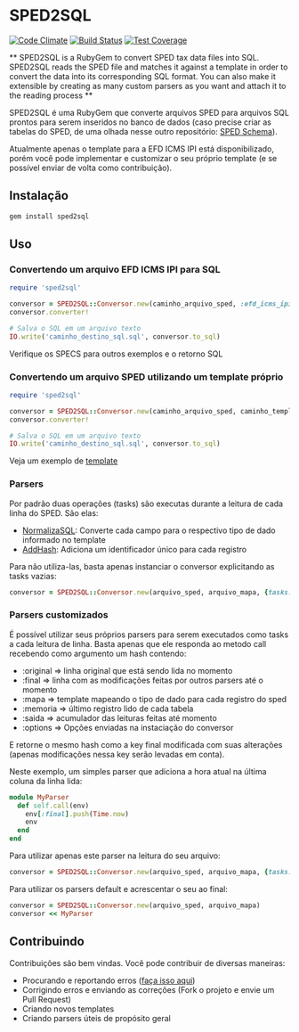# SPED2SQL

[![Code Climate](https://codeclimate.com/github/josuelima/sped2sql.png)](https://codeclimate.com/github/josuelima/sped2sql)
[![Build Status](https://travis-ci.org/josuelima/sped2sql.svg?branch=master)](https://travis-ci.org/josuelima/sped2sql)
[![Test Coverage](https://codeclimate.com/github/josuelima/sped2sql/badges/coverage.svg)](https://codeclimate.com/github/josuelima/sped2sql)

** SPED2SQL is a RubyGem to convert SPED tax data files into SQL. SPED2SQL reads the SPED file and matches it against a template in order to convert the data into its corresponding SQL format. You can also make it extensible by creating as many custom parsers as you want and attach it to the reading process **

SPED2SQL é uma RubyGem que converte arquivos SPED para arquivos SQL prontos para serem inseridos no banco de dados (caso precise criar as tabelas do SPED, de uma olhada nesse outro repositório: [SPED Schema](https://github.com/josuelima/sped_schema)).

Atualmente apenas o template para a EFD ICMS IPI está disponibilizado, porém você pode implementar e customizar o seu próprio template (e se possível enviar de volta como contribuição).

## Instalação
```ruby
gem install sped2sql
```

## Uso

### Convertendo um arquivo EFD ICMS IPI para SQL

```ruby
require 'sped2sql'

conversor = SPED2SQL::Conversor.new(caminho_arquivo_sped, :efd_icms_ipi)
conversor.converter!

# Salva o SQL em um arquivo texto
IO.write('caminho_destino_sql.sql', conversor.to_sql)
```
Verifique os SPECS para outros exemplos e o retorno SQL


### Convertendo um arquivo SPED utilizando um template próprio

```ruby
require 'sped2sql'

conversor = SPED2SQL::Conversor.new(caminho_arquivo_sped, caminho_template_txt)
conversor.converter!

# Salva o SQL em um arquivo texto
IO.write('caminho_destino_sql.sql', conversor.to_sql)
```
Veja um exemplo de [template](https://github.com/josuelima/sped2sql/blob/master/templates/efd_icms_ipi.txt)


### Parsers

Por padrão duas operações (tasks) são executas durante a leitura de cada linha do SPED. São elas:
* [NormalizaSQL](https://github.com/josuelima/sped2sql/blob/master/lib/sped2sql/pipeline/normaliza_sql.rb): Converte cada campo para o respectivo tipo de dado informado no template
* [AddHash](https://github.com/josuelima/sped2sql/blob/master/lib/sped2sql/pipeline/add_hash.rb): Adiciona um identificador único para cada registro

Para não utiliza-las, basta apenas instanciar o conversor explicitando as tasks vazias:

```ruby
conversor = SPED2SQL::Conversor.new(arquivo_sped, arquivo_mapa, {tasks: :vazio})
```


### Parsers customizados

É possível utilizar seus próprios parsers para serem executados como tasks a cada leitura de linha.
Basta apenas que ele responda ao metodo call recebendo como argumento um hash contendo:

* :original => linha original que está sendo lida no momento
* :final    => linha com as modificações feitas por outros parsers até o momento
* :mapa     => template mapeando o tipo de dado para cada registro do sped
* :memoria  => último registro lido de cada tabela
* :saida    => acumulador das leituras feitas até momento
* :options  => Opções enviadas na instaciação do conversor

E retorne o mesmo hash como a key final modificada com suas alterações (apenas modificações nessa key serão levadas em conta).

Neste exemplo, um simples parser que adiciona a hora atual na última coluna da linha lida:

```ruby
module MyParser
  def self.call(env)
    env[:final].push(Time.now)
    env
  end
end
```

Para utilizar apenas este parser na leitura do seu arquivo:

```ruby
conversor = SPED2SQL::Conversor.new(arquivo_sped, arquivo_mapa, {tasks: [MyParser]})
```

Para utilizar os parsers default e acrescentar o seu ao final:

```ruby
conversor = SPED2SQL::Conversor.new(arquivo_sped, arquivo_mapa)
conversor << MyParser
```

## Contribuindo

Contribuições são bem vindas. Você pode contribuir de diversas maneiras:

* Procurando e reportando erros ([faça isso aqui](https://github.com/josuelima/sped2sql/issues))
* Corrigindo erros e enviando as correções (Fork o projeto e envie um Pull Request)
* Criando novos templates
* Criando parsers úteis de propósito geral